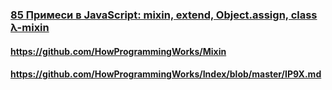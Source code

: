 ### [85 Примеси в JavaScript: mixin, extend, Object.assign, class λ-mixin](https://www.youtube.com/watch?v=NZMrJ2adEyY)

#### https://github.com/HowProgrammingWorks/Mixin

#### https://github.com/HowProgrammingWorks/Index/blob/master/IP9X.md

